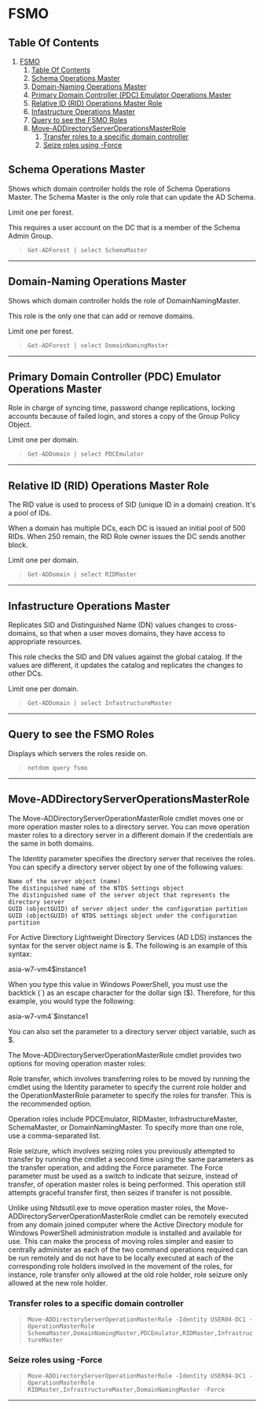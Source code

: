 # FSMO

## Table Of Contents

1. [FSMO](#fsmo)
    1. [Table Of Contents](#table-of-contents)
    2. [Schema Operations Master](#schema-operations-master)
    3. [Domain-Naming Operations Master](#domain-naming-operations-master)
    4. [Primary Domain Controller (PDC) Emulator Operations Master](#primary-domain-controller-pdc-emulator-operations-master)
    5. [Relative ID (RID) Operations Master Role](#relative-id-rid-operations-master-role)
    6. [Infastructure Operations Master](#infastructure-operations-master)
    7. [Query to see the FSMO Roles](#query-to-see-the-fsmo-roles)
    8. [Move-ADDirectoryServerOperationsMasterRole](#move-addirectoryserveroperationsmasterrole)
        1. [Transfer roles to a specific domain controller](#transfer-roles-to-a-specific-domain-controller)
        2. [Seize roles using -Force](#seize-roles-using--force)

## Schema Operations Master

Shows which domain controller holds the role of Schema Operations Master. The Schema Master is the only role that can update the AD Schema.

Limit one per forest.

This requires a user account on the DC that is a member of the Schema Admin Group.

> `Get-ADForest | select SchemaMaster`

---

## Domain-Naming Operations Master

Shows which domain controller holds the role of DomainNamingMaster. 

This role is the only one that can add or remove domains.

Limit one per forest.

> `Get-ADForest | select DomainNamingMaster`

---

## Primary Domain Controller (PDC) Emulator Operations Master

Role in charge of syncing time, password change replications, locking accounts because of failed login, and stores a copy of the Group Policy Object.

Limit one per domain.

> `Get-ADDomain | select PDCEmulator`

---

## Relative ID (RID) Operations Master Role

The RID value is used to process of SID (unique ID in a domain) creation. It's a pool of IDs. 

When a domain has multiple DCs, each DC is issued an initial pool of 500 RIDs. When 250 remain, the RID Role owner issues the DC sends another block.

Limit one per domain.

> `Get-ADDomain | select RIDMaster`

---

## Infastructure Operations Master

Replicates SID and Distinguished Name (DN) values changes to cross-domains, so that when a user moves domains, they have access to appropriate resources.

This role checks the SID and DN values against the global catalog. If the values are different, it updates the catalog and replicates the changes to other DCs.


Limit one per domain.

> `Get-ADDomain | select InfastructureMaster`

---

## Query to see the FSMO Roles

Displays which servers the roles reside on.

> `netdom query fsmo`

---

## Move-ADDirectoryServerOperationsMasterRole

The Move-ADDirectoryServerOperationMasterRole cmdlet moves one or more operation master roles to a directory server. You can move operation master roles to a directory server in a different domain if the credentials are the same in both domains.

The Identity parameter specifies the directory server that receives the roles. You can specify a directory server object by one of the following values:

    Name of the server object (name)
    The distinguished name of the NTDS Settings object
    The distinguished name of the server object that represents the directory server
    GUID (objectGUID) of server object under the configuration partition
    GUID (objectGUID) of NTDS settings object under the configuration partition

For Active Directory Lightweight Directory Services (AD LDS) instances the syntax for the server object name is <computer-name>$<instance-name>. The following is an example of this syntax:

asia-w7-vm4$instance1

When you type this value in Windows PowerShell, you must use the backtick (`) as an escape character for the dollar sign ($). Therefore, for this example, you would type the following:

asia-w7-vm4`$instance1

You can also set the parameter to a directory server object variable, such as $<localDirectoryServerObject>.

The Move-ADDirectoryServerOperationMasterRole cmdlet provides two options for moving operation master roles:

Role transfer, which involves transferring roles to be moved by running the cmdlet using the Identity parameter to specify the current role holder and the OperationMasterRole parameter to specify the roles for transfer. This is the recommended option.

Operation roles include PDCEmulator, RIDMaster, InfrastructureMaster, SchemaMaster, or DomainNamingMaster. To specify more than one role, use a comma-separated list.

Role seizure, which involves seizing roles you previously attempted to transfer by running the cmdlet a second time using the same parameters as the transfer operation, and adding the Force parameter. The Force parameter must be used as a switch to indicate that seizure, instead of transfer, of operation master roles is being performed. This operation still attempts graceful transfer first, then seizes if transfer is not possible.

Unlike using Ntdsutil.exe to move operation master roles, the Move-ADDirectoryServerOperationMasterRole cmdlet can be remotely executed from any domain joined computer where the Active Directory module for Windows PowerShell administration module is installed and available for use. This can make the process of moving roles simpler and easier to centrally administer as each of the two command operations required can be run remotely and do not have to be locally executed at each of the corresponding role holders involved in the movement of the roles, for instance, role transfer only allowed at the old role holder, role seizure only allowed at the new role holder.

### Transfer roles to a specific domain controller

> `Move-ADDirectoryServerOperationMasterRole -Identity USER04-DC1 -OperationMasterRole SchemaMaster,DomainNamingMaster,PDCEmulator,RIDMaster,InfrastructureMaster`

### Seize roles using -Force

> `Move-ADDirectoryServerOperationMasterRole -Identity USER04-DC1 -OperationMasterRole RIDMaster,InfrastructureMaster,DomainNamingMaster -Force`

---